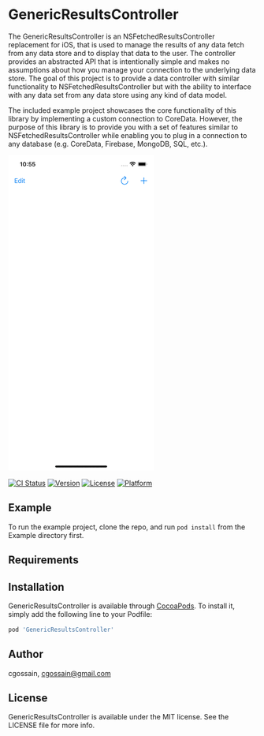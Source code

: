 # GenericResultsController

The GenericResultsController is an NSFetchedResultsController replacement for iOS, that is used to manage the results of any data fetch from any data store and to display that data to the user. The controller provides an abstracted API that is intentionally simple and makes no assumptions about how you manage your connection to the underlying data store. The goal of this project is to provide a data controller with similar functionality to NSFetchedResultsController but with the ability to interface with any data set from any data store using any kind of data model.

The included example project showcases the core functionality of this library by implementing a custom connection to CoreData. However, the purpose of this library is to provide you with a set of features similar to NSFetchedResultsController while enabling you to plug in a connection to any database (e.g. CoreData, Firebase, MongoDB, SQL, etc.).

![Core Data Fetch & Diff](./Example/core-data-fetch-and-diff.gif)

[![CI Status](https://img.shields.io/travis/cgossain/GenericResultsController.svg?style=flat)](https://travis-ci.org/cgossain/GenericResultsController)
[![Version](https://img.shields.io/cocoapods/v/GenericResultsController.svg?style=flat)](https://cocoapods.org/pods/GenericResultsController)
[![License](https://img.shields.io/cocoapods/l/GenericResultsController.svg?style=flat)](https://cocoapods.org/pods/GenericResultsController)
[![Platform](https://img.shields.io/cocoapods/p/GenericResultsController.svg?style=flat)](https://cocoapods.org/pods/GenericResultsController)

## Example

To run the example project, clone the repo, and run `pod install` from the Example directory first.

## Requirements

## Installation

GenericResultsController is available through [CocoaPods](https://cocoapods.org). To install
it, simply add the following line to your Podfile:

```ruby
pod 'GenericResultsController'
```

## Author

cgossain, cgossain@gmail.com

## License

GenericResultsController is available under the MIT license. See the LICENSE file for more info.

